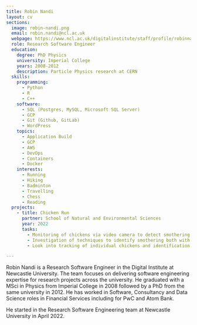 ```yaml
---
title: Robin Nandi
layout: cv
sections:
  image: robin-nandi.png
  email: robin.nandi@ncl.ac.uk
  webpage: https://www.ncl.ac.uk/digitalinstitute/staff/profile/robinnandi.html
  role: Research Software Engineer
  education:
    degree: PhD Physics
    university: Imperial College
    years: 2008-2012
    description: Particle Physics research at CERN
  skills:
    programming:
      - Python
      - R
      - C++
    software:
      - SQL (Postgres, MySQL, Microsoft SQL Server)
      - GCP
      - Git (Github, GitLab)
      - WordPress
    topics:
      - Application Build
      - GCP
      - AWS
      - DevOps
      - Containers
      - Docker
    interests:
      - Running
      - Hiking
      - Badminton
      - Travelling
      - Chess
      - Reading
  projects:
    - title: Chicken Run
      partner: School of Natural and Environmental Sciences
      year: 2022
      tasks:
        - Monitoring of chickens via video camera to detect smothering behaviour
        - Investigation of techniques to identify smothering both with hindsight and in real time
        - Look into tracking of individual chickens and identification of group behaviour

---
```

Robin Nandi is a Research Software Engineer in the Digital Institute at Newcastle University. The team focuses on delivering software engineering expertise for research projects across the university. He graduated with a MSci in Physics from Imperial College in 2008 followed by a PhD from the same university in 2012. He has worked in Software, Consultancy and Data Science roles in Financial Services including for PwC and Atom Bank.

He started in the Research Software Engineering team at Newcastle University in April 2022.

